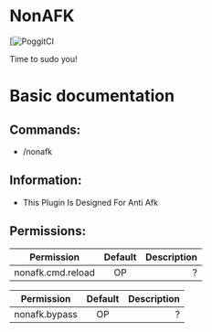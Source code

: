 # NonAFK
[![PoggitCI](https://poggit.pmmp.io/shield.state/NonAFK)

Time to sudo you!


# Basic documentation
## Commands:
- /nonafk

## Information:
- This Plugin Is Designed For Anti Afk

## Permissions:

| Permission    | Default       | Description                  |
| ------------- |:-------------:| ----------------------------:|
| nonafk.cmd.reload      |      OP       | ? |

| Permission    | Default       | Description                  |
| ------------- |:-------------:| ----------------------------:|
| nonafk.bypass      |      OP       | ? |
